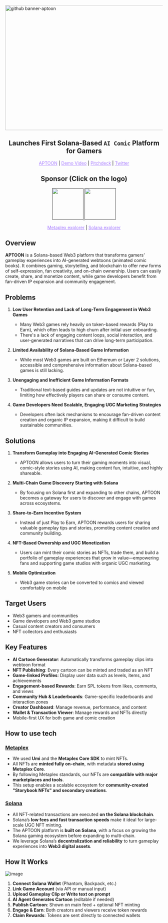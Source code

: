<img width="1000" height="400" alt="github banner-aptoon" src="https://github.com/user-attachments/assets/f256066a-5d62-477a-a6bf-c42fac53e7b7" />

<h2 align="center">Launches First Solana-Based <code>AI Comic</code> Platform for Gamers</h2>

<p align="center">
  <a href="https://aptoon.vercel.app/" style="color: #a77dff">APTOON</a> | <a href="" style="color: #a77dff">Demo Video</a> | <a href="" style="color: #a77dff">Pitchdeck</a> | <a href="https://x.com/Aptoondotsol" style="color: #a77dff">Twitter</a>
</p>

<h2 align="center">Sponsor (Click on the logo)</h2>

<p align="center">
<a href="" height="5" width="10" target="_blank">
	<img src="https://github.com/user-attachments/assets/b66a5581-a3fd-4177-815e-78096cc7c8f0" width="100" height="100">
<a><a href="" height="5" width="10" target="_blank">
	<img src="https://github.com/user-attachments/assets/d316db27-65a4-44f3-a252-e4c7b3eaadca" width="100" height="100">
<a><a></p>

<p align="center">
  <a href="https://core.metaplex.com/explorer/BzWoDMYf8cHkiLmqrZDBCd1NNH15stN8hDsRZoEi8ReT?env=devnet" style="color: #a77dff">Metaplex explorer</a> | <a href="https://explorer.solana.com/tx/2eq5728Ar3TjgAzTayCUztHVVdZxnYkSqLzuhsAbSuMWjiEQfnPLCrcwBUQ4CwkQq6BESZZmpTZc7cMAAMth7qoE?cluster=devnet" style="color: #a77dff">Solana explorer</a>
</p>

## Overview

**APTOON** is a Solana-based Web3 platform that transforms gamers' gameplay experiences into AI-generated webtoons (animated comic books). It combines gaming, storytelling, and blockchain to offer new forms of self-expression, fan creativity, and on-chain ownership. Users can easily create, share, and monetize content, while game developers benefit from fan-driven IP expansion and community engagement.

## Problems

1. **Low User Retention and Lack of Long-Term Engagement in Web3 Games**
   * Many Web3 games rely heavily on token-based rewards (Play to Earn), which often leads to high churn after initial user onboarding.
   * There's a lack of engaging content loops, social interaction, and user-generated narratives that can drive long-term participation.

2. **Limited Availability of Solana-Based Game Information**
   * While most Web3 games are built on Ethereum or Layer 2 solutions, accessible and comprehensive information about Solana-based games is still lacking.

3. **Unengaging and Inefficient Game Information Formats**
   * Traditional text-based guides and updates are not intuitive or fun, limiting how effectively players can share or consume content.

4. **Game Developers Need Scalable, Engaging UGC Marketing Strategies**
   * Developers often lack mechanisms to encourage fan-driven content creation and organic IP expansion, making it difficult to build sustainable communities.

## Solutions
1. **Transform Gameplay into Engaging AI-Generated Comic Stories**
   * APTOON allows users to turn their gaming moments into visual, comic-style stories using AI, making content fun, intuitive, and highly shareable.

2. **Multi-Chain Game Discovery Starting with Solana**
   * By focusing on Solana first and expanding to other chains, APTOON becomes a gateway for users to discover and engage with games across ecosystems.

3. **Share-to-Earn Incentive System**
   * Instead of just Play to Earn, APTOON rewards users for sharing valuable gameplay tips and stories, promoting content creation and community building.

4. **NFT-Based Ownership and UGC Monetization**
   * Users can mint their comic stories as NFTs, trade them, and build a portfolio of gameplay experiences that grow in value—empowering fans and supporting game studios with organic UGC marketing.

5. **Mobile Optimization**
   * Web3 game stories can be converted to comics and viewed comfortably on mobile

## Target Users

- Web3 gamers and communities
- Game developers and Web3 game studios
- Casual content creators and consumers
- NFT collectors and enthusiasts

## Key Features

- **AI Cartoon Generator**: Automatically transforms gameplay clips into webtoon format
- **NFT Publishing**: Every cartoon can be minted and traded as an NFT
- **Game-linked Profiles**: Display user data such as levels, items, and achievements
- **Engagement-based Rewards**: Earn SPL tokens from likes, comments, and views
- **Community Hub & Leaderboards**: Game-specific leaderboards and interaction zones
- **Creator Dashboard**: Manage revenue, performance, and content
- **Wallet & Transaction Viewer**: Manage rewards and NFTs directly
- Mobile-first UX for both game and comic creation

## How to use tech
### [Metaplex]()
* We used **Umi** and the **Metaplex Core SDK** to mint NFTs.
* All NFTs are **minted fully on-chain**, with metadata **stored using Metaplex Core**.
* By following Metaplex standards, our NFTs are **compatible with major marketplaces and tools**.
* This setup enables a scalable ecosystem for **community-created "Storybook NFTs" and secondary creations**.

### [Solana]()
* All NFT-related transactions are executed **on the Solana blockchain**.
* Solana’s **low fees and fast transaction speeds** make it ideal for large-scale UGC NFT minting.
* The APTOON platform is **built on Solana**, with a focus on growing the Solana gaming ecosystem before expanding to multi-chain.
* We leverage Solana’s **decentralization and reliability** to turn gameplay experiences into **Web3 digital assets**.

## How It Works

![image](https://github.com/user-attachments/assets/f34834cb-ac92-4042-82df-41071c3a6abf)

1. **Connect Solana Wallet** (Phantom, Backpack, etc.)
2. **Link Game Account** (via API or manual input)
3. **Upload Gameplay Clip or Write text on prompt**
4. **AI Agent Generates Cartoon** (editable if needed)
5. **Publish Cartoon**: Shown on main feed + optional NFT minting
6. **Engage & Earn**: Both creators and viewers receive token rewards
7. **Claim Rewards**: Tokens are sent directly to connected wallets
